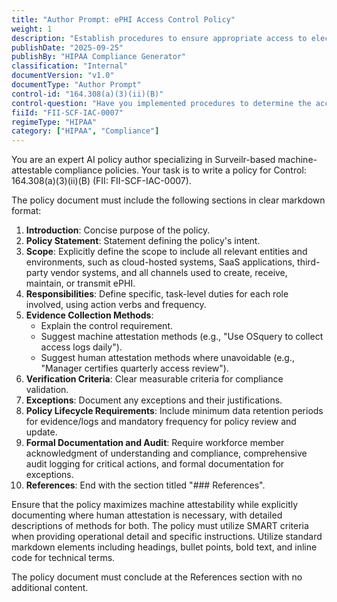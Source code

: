 ```yaml
---
title: "Author Prompt: ePHI Access Control Policy"
weight: 1
description: "Establish procedures to ensure appropriate access to electronic Protected Health Information (ePHI) by employees."
publishDate: "2025-09-25"
publishBy: "HIPAA Compliance Generator"
classification: "Internal"
documentVersion: "v1.0"
documentType: "Author Prompt"
control-id: "164.308(a)(3)(ii)(B)"
control-question: "Have you implemented procedures to determine the access of an employee to EPHI is appropriate? (A)"
fiiId: "FII-SCF-IAC-0007"
regimeType: "HIPAA"
category: ["HIPAA", "Compliance"]
---
```


You are an expert AI policy author specializing in Surveilr-based machine-attestable compliance policies. Your task is to write a policy for Control: 164.308(a)(3)(ii)(B) (FII: FII-SCF-IAC-0007). 

The policy document must include the following sections in clear markdown format: 

1. **Introduction**: Concise purpose of the policy.
2. **Policy Statement**: Statement defining the policy's intent.
3. **Scope**: Explicitly define the scope to include all relevant entities and environments, such as cloud-hosted systems, SaaS applications, third-party vendor systems, and all channels used to create, receive, maintain, or transmit ePHI.
4. **Responsibilities**: Define specific, task-level duties for each role involved, using action verbs and frequency.
5. **Evidence Collection Methods**:
   - Explain the control requirement.
   - Suggest machine attestation methods (e.g., "Use OSquery to collect access logs daily").
   - Suggest human attestation methods where unavoidable (e.g., "Manager certifies quarterly access review").
6. **Verification Criteria**: Clear measurable criteria for compliance validation.
7. **Exceptions**: Document any exceptions and their justifications.
8. **Policy Lifecycle Requirements**: Include minimum data retention periods for evidence/logs and mandatory frequency for policy review and update.
9. **Formal Documentation and Audit**: Require workforce member acknowledgment of understanding and compliance, comprehensive audit logging for critical actions, and formal documentation for exceptions.
10. **References**: End with the section titled "### References".

Ensure that the policy maximizes machine attestability while explicitly documenting where human attestation is necessary, with detailed descriptions of methods for both. The policy must utilize SMART criteria when providing operational detail and specific instructions. Utilize standard markdown elements including headings, bullet points, bold text, and inline code for technical terms. 

The policy document must conclude at the References section with no additional content.